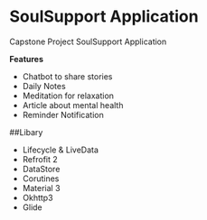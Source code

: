 # SoulSupport Application
Capstone Project SoulSupport Application

**Features**
- Chatbot to share stories
- Daily Notes
- Meditation for relaxation
- Article about mental health
- Reminder Notification

##Libary
- Lifecycle & LiveData
- Refrofit 2
- DataStore
- Corutines
- Material 3
- Okhttp3
- Glide
